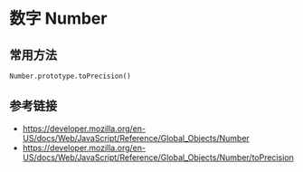 # 数字 Number 

## 常用方法
`Number.prototype.toPrecision()`

## 参考链接
* https://developer.mozilla.org/en-US/docs/Web/JavaScript/Reference/Global_Objects/Number
* https://developer.mozilla.org/en-US/docs/Web/JavaScript/Reference/Global_Objects/Number/toPrecision
